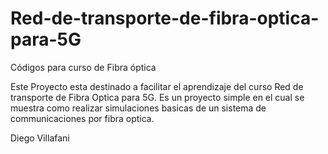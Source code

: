 # Red-de-transporte-de-fibra-optica-para-5G
Códigos para curso de Fibra óptica

Este Proyecto esta destinado a facilitar el aprendizaje del curso Red de transporte de Fibra Optica para 5G.
Es un proyecto simple en el cual se muestra como realizar simulaciones basicas de un sistema de communicaciones por fibra optica.


Diego Villafani
